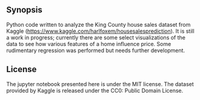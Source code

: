 ## Synopsis

Python code written to analyze the King County house sales dataset from Kaggle (https://www.kaggle.com/harlfoxem/housesalesprediction).
It is still a work in progress; currently there are some select visualizations of the data to see how various features of a home influence price. Some rudimentary regression was performed but needs further development.

## License
The jupyter notebook presented here is under the MIT license. The dataset provided by Kaggle is released under the CC0: Public Domain License.
